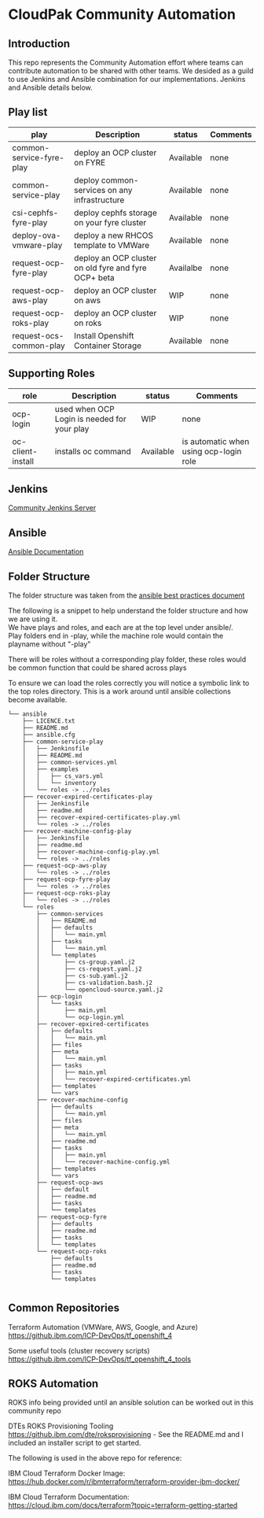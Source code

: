 # CloudPak Community Automation

## Introduction
This repo represents the Community Automation effort where teams can contribute automation to be shared with other teams.  We desided as a guild to use Jenkins and Ansible combination for our implementations.  Jenkins and Ansible details below.

## Play list
| play | Description | status | Comments |
|------|-------------|--------|----------|
|common-service-fyre-play|deploy an OCP cluster on FYRE| Available | none |
|common-service-play|deploy common-services on any infrastructure|Available|none|
|csi-cephfs-fyre-play|deploy cephfs storage on your fyre cluster|Available | none|
|deploy-ova-vmware-play|deploy a new RHCOS template to VMWare|Available|none|
|request-ocp-fyre-play|deploy an OCP cluster on old fyre and fyre OCP+ beta|Availalbe|none|
|request-ocp-aws-play|deploy an OCP cluster on aws|WIP|none|
|request-ocp-roks-play|deploy an OCP cluster on roks|WIP|none|
|request-ocs-common-play|Install Openshift Container Storage|Available| none|

## Supporting Roles
| role | Description | status | Comments |
|------|-------------|--------|----------|
|ocp-login | used when OCP Login is needed for your play | WIP | none |
|oc-client-install|installs oc command| Available | is automatic when using ocp-login role|

## Jenkins
[Community Jenkins Server](https://hyc-ibm-automation-guild-team-jenkins.swg-devops.com/)

## Ansible
[Ansible Documentation](https://docs.ansible.com/ansible/latest/user_guide/index.html)

## Folder Structure
The folder structure was taken from the [ansible best practices document](https://docs.ansible.com/ansible/latest/user_guide/playbooks_best_practices.html)


The following is a snippet to help understand the folder structure and how we are using it.  
We have plays and roles, and each are at the top level under ansible/.  
Play folders end in -play, while the machine role would contain the playname without "-play"    

There will be roles without a corresponding play folder, these roles would be common function that could be shared across plays

To ensure we can load the roles correctly you will notice a symbolic link to the top roles directory.  This is a work around until ansible collections become available.


```
└── ansible
    ├── LICENCE.txt
    ├── README.md
    ├── ansible.cfg
    ├── common-service-play
    │   ├── Jenkinsfile
    │   ├── README.md
    │   ├── common-services.yml
    │   ├── examples
    │   │   ├── cs_vars.yml
    │   │   └── inventory
    │   └── roles -> ../roles
    ├── recover-expired-certificates-play
    │   ├── Jenkinsfile
    │   ├── readme.md
    │   ├── recover-expired-certificates-play.yml
    │   └── roles -> ../roles
    ├── recover-machine-config-play
    │   ├── Jenkinsfile
    │   ├── readme.md
    │   ├── recover-machine-config-play.yml
    │   └── roles -> ../roles
    ├── request-ocp-aws-play
    │   └── roles -> ../roles
    ├── request-ocp-fyre-play
    │   └── roles -> ../roles
    ├── request-ocp-roks-play
    │   └── roles -> ../roles
    └── roles
        ├── common-services
        │   ├── README.md
        │   ├── defaults
        │   │   └── main.yml
        │   ├── tasks
        │   │   └── main.yml
        │   └── templates
        │       ├── cs-group.yaml.j2
        │       ├── cs-request.yaml.j2
        │       ├── cs-sub.yaml.j2
        │       ├── cs-validation.bash.j2
        │       └── opencloud-source.yaml.j2
        ├── ocp-login
        │   └── tasks
        │       ├── main.yml
        │       └── ocp-login.yml
        ├── recover-epxired-certificates
        │   ├── defaults
        │   │   └── main.yml
        │   ├── files
        │   ├── meta
        │   │   └── main.yml
        │   ├── tasks
        │   │   ├── main.yml
        │   │   └── recover-expired-certificates.yml
        │   ├── templates
        │   └── vars
        ├── recover-machine-config
        │   ├── defaults
        │   │   └── main.yml
        │   ├── files
        │   ├── meta
        │   │   └── main.yml
        │   ├── readme.md
        │   ├── tasks
        │   │   ├── main.yml
        │   │   └── recover-machine-config.yml
        │   ├── templates
        │   └── vars
        ├── request-ocp-aws
        │   ├── default
        │   ├── readme.md
        │   ├── tasks
        │   └── templates
        ├── request-ocp-fyre
        │   ├── defaults
        │   ├── readme.md
        │   ├── tasks
        │   └── templates
        └── request-ocp-roks
            ├── defaults
            ├── readme.md
            ├── tasks
            └── templates
```

# 
## Common Repositories

Terraform Automation (VMWare, AWS, Google, and Azure) 
https://github.ibm.com/ICP-DevOps/tf_openshift_4

Some useful tools (cluster recovery scripts)  
https://github.ibm.com/ICP-DevOps/tf_openshift_4_tools


## ROKS Automation
ROKS info being provided until an ansible solution can be worked out in this community repo  

DTEs ROKS Provisioning Tooling https://github.ibm.com/dte/roksprovisioning - See the README.md and I included an installer script to get started.

The following is used in the above repo for reference:

IBM Cloud Terraform Docker Image: https://hub.docker.com/r/ibmterraform/terraform-provider-ibm-docker/

IBM Cloud Terraform Documentation: https://cloud.ibm.com/docs/terraform?topic=terraform-getting-started
